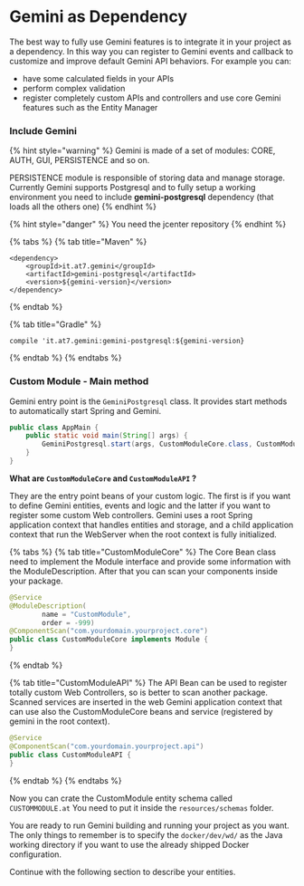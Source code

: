 # Gemini as Dependency

The best way to fully use Gemini features is to integrate it in your project as a dependency. In this way you can register to Gemini events and callback to customize and improve default Gemini API behaviors. For example you can:

* have some calculated fields in your APIs
* perform complex validation
* register completely custom APIs and controllers and use core Gemini features such as the Entity Manager

### Include Gemini

{% hint style="warning" %}
Gemini is made of a set of modules: CORE, AUTH, GUI, PERSISTENCE and so on.

PERSISTENCE module is responsible of storing data and manage storage.  Currently Gemini supports Postgresql and to fully setup a working environment you need to include **gemini-postgresql** dependency \(that loads all the others one\) 
{% endhint %}

{% hint style="danger" %}
You need the jcenter repository 
{% endhint %}

{% tabs %}
{% tab title="Maven" %}
```text
<dependency>
    <groupId>it.at7.gemini</groupId>
    <artifactId>gemini-postgresql</artifactId>
    <version>${gemini-version}</version>
</dependency>
```
{% endtab %}

{% tab title="Gradle" %}
```text
compile 'it.at7.gemini:gemini-postgresql:${gemini-version}
```
{% endtab %}
{% endtabs %}

### Custom Module - Main method

Gemini entry point is the `GeminiPostgresql` class. It provides start methods to automatically start Spring and Gemini. 

```java
public class AppMain {
    public static void main(String[] args) {
        GeminiPostgresql.start(args, CustomModuleCore.class, CustomModuleAPI.class);
    }
}
```

**What are `CustomModuleCore` and `CustomModuleAPI` ?**

They are the entry point beans of your custom logic. The first is if you want to define Gemini entities, events and logic and the latter if you want to register some custom Web controllers. Gemini uses a root Spring application context that handles entities and storage, and a child application context that run the WebServer when the root context is fully initialized.

{% tabs %}
{% tab title="CustomModuleCore" %}
The Core Bean class need to implement the Module interface and provide some information with the ModuleDescription. After that you can scan your components inside your package.

```java
@Service
@ModuleDescription(
        name = "CustomModule",
        order = -999)
@ComponentScan("com.yourdomain.yourproject.core")
public class CustomModuleCore implements Module {
}
```
{% endtab %}

{% tab title="CustomModuleAPI" %}
The API Bean can be used to register totally custom Web Controllers, so is better to scan another package. Scanned services are inserted in the web Gemini application context that can use also the CustomModuleCore beans and service \(registered by gemini in the root context\).

```java
@Service
@ComponentScan("com.yourdomain.yourproject.api")
public class CustomModuleAPI {
}
```
{% endtab %}
{% endtabs %}

Now you can crate the CustomModule entity schema called `CUSTOMMODULE.at` You need to put it inside the `resources/schemas` folder. 

You are ready to run Gemini building and running your project as you want. The only things to remember is to specify the `docker/dev/wd/` as the Java working directory if you want to use the already shipped Docker configuration.

 Continue with the following section to describe your entities.

